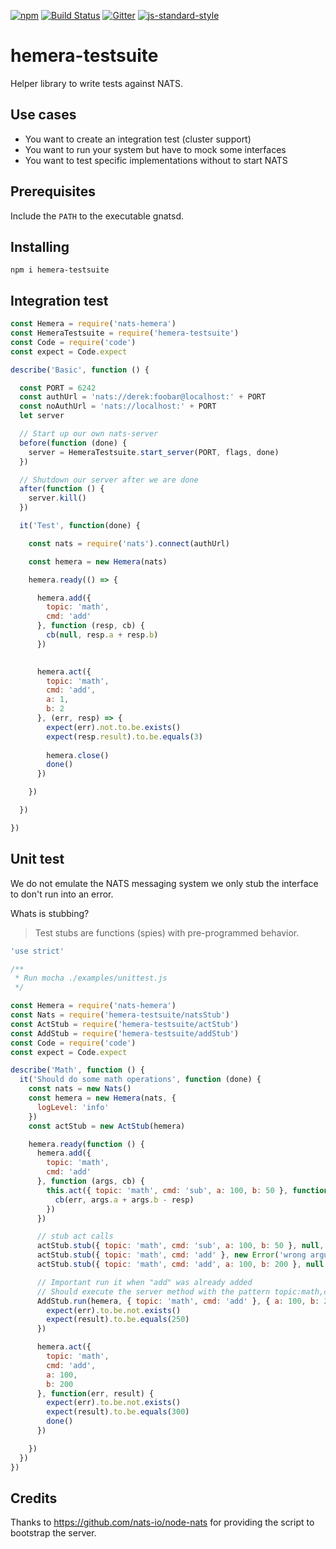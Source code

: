 [![npm](https://img.shields.io/npm/v/hemera-testsuite.svg?maxAge=3600)](https://github.com/hemerajs/hemera-testsuite)
[![Build Status](https://travis-ci.org/hemerajs/hemera-testsuite.svg?branch=master)](https://travis-ci.org/hemerajs/hemera-testsuite)
[![Gitter](https://img.shields.io/gitter/room/nwjs/nw.js.svg)](https://gitter.im/hemerajs/hemera)
[![js-standard-style](https://img.shields.io/badge/code%20style-standard-brightgreen.svg)](http://standardjs.com)

# hemera-testsuite
Helper library to write tests against NATS.

## Use cases

- You want to create an integration test (cluster support)
- You want to run your system but have to mock some interfaces
- You want to test specific implementations without to start NATS

## Prerequisites

Include the `PATH` to the executable gnatsd.

## Installing

```
npm i hemera-testsuite
```

## Integration test

```js
const Hemera = require('nats-hemera')
const HemeraTestsuite = require('hemera-testsuite')
const Code = require('code')
const expect = Code.expect

describe('Basic', function () {

  const PORT = 6242
  const authUrl = 'nats://derek:foobar@localhost:' + PORT
  const noAuthUrl = 'nats://localhost:' + PORT
  let server

  // Start up our own nats-server
  before(function (done) {
    server = HemeraTestsuite.start_server(PORT, flags, done)
  })

  // Shutdown our server after we are done
  after(function () {
    server.kill()
  })

  it('Test', function(done) {

    const nats = require('nats').connect(authUrl)

    const hemera = new Hemera(nats)

    hemera.ready(() => {

      hemera.add({
        topic: 'math',
        cmd: 'add'
      }, function (resp, cb) {
        cb(null, resp.a + resp.b)
      })

      
      hemera.act({
        topic: 'math',
        cmd: 'add',
        a: 1,
        b: 2
      }, (err, resp) => {
        expect(err).not.to.be.exists()
        expect(resp.result).to.be.equals(3)
        
        hemera.close()
        done()
      })

    })

  })

})
```

## Unit test

We do not emulate the NATS messaging system we only stub the interface to don't run into an error.

Whats is stubbing?
> Test stubs are functions (spies) with pre-programmed behavior.

```js
'use strict'

/**
 * Run mocha ./examples/unittest.js
 */

const Hemera = require('nats-hemera')
const Nats = require('hemera-testsuite/natsStub')
const ActStub = require('hemera-testsuite/actStub')
const AddStub = require('hemera-testsuite/addStub')
const Code = require('code')
const expect = Code.expect

describe('Math', function () {
  it('Should do some math operations', function (done) {
    const nats = new Nats()
    const hemera = new Hemera(nats, {
      logLevel: 'info'
    })
    const actStub = new ActStub(hemera)

    hemera.ready(function () {
      hemera.add({
        topic: 'math',
        cmd: 'add'
      }, function (args, cb) {
        this.act({ topic: 'math', cmd: 'sub', a: 100, b: 50 }, function (err, resp) {
          cb(err, args.a + args.b - resp)
        })
      })

      // stub act calls
      actStub.stub({ topic: 'math', cmd: 'sub', a: 100, b: 50 }, null, 50)
      actStub.stub({ topic: 'math', cmd: 'add' }, new Error('wrong arguments'))
      actStub.stub({ topic: 'math', cmd: 'add', a: 100, b: 200 }, null, 300)

      // Important run it when "add" was already added
      // Should execute the server method with the pattern topic:math,cmd:add,a:100,b:200"
      AddStub.run(hemera, { topic: 'math', cmd: 'add' }, { a: 100, b: 200 }, function (err, result) {
        expect(err).to.be.not.exists()
        expect(result).to.be.equals(250)
      })

      hemera.act({
        topic: 'math',
        cmd: 'add',
        a: 100,
        b: 200
      }, function(err, result) {
        expect(err).to.be.not.exists()
        expect(result).to.be.equals(300)
        done()
      })

    })
  })
})

```

## Credits
Thanks to https://github.com/nats-io/node-nats for providing the script to bootstrap the server.
